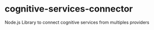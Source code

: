 # cognitive-services-connector
Node.js Library to connect cognitive services from multiples providers
